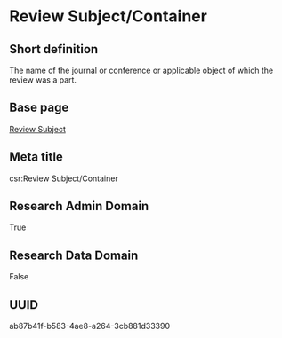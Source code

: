 # Review Subject/Container
## Short definition
The name of the journal or conference or applicable object of which the review was a part.
## Base page
[Review Subject](../../Objects/Review%20Subject.md)
## Meta title
csr:Review Subject/Container
## Research Admin Domain
True
## Research Data Domain
False
## UUID
ab87b41f-b583-4ae8-a264-3cb881d33390
